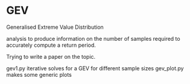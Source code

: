 # GEV
Generalised Extreme Value Distribution

analysis to produce information on the number of samples required to
accurately compute a return period.

Trying to write a paper on the topic.

gev1.py   iterative solves for a GEV for different sample sizes
gev_plot.py makes some generic plots

